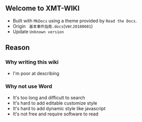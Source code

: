 ## Welcome to XMT-WIKI
* Built with `MkDocs` using a theme provided by `Read the Docs`.
* Origin ` 基本事件指南.docs`(ver.`20180601`)
* Update `Unknown version`

## Reason
### Why writing this wiki
* <c>I'm poor at describing</c>

### Why not use Word
* It's too long and difficult to search
* It's hard to add editable customize style
* It's hard to add dynamic style like javascript
* It's not free and require software to read 



